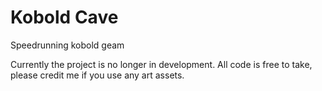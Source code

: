 # Kobold Cave
 Speedrunning kobold geam


Currently the project is no longer in development.
All code is free to take, please credit me if
you use any art assets.